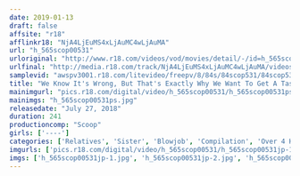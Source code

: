 ```yaml
---
date: 2019-01-13
draft: false
affsite: "r18"
afflinkr18: "NjA4LjEuMS4xLjAuMC4wLjAuMA"
url: "h_565scop00531"
urloriginal: "http://www.r18.com/videos/vod/movies/detail/-/id=h_565scop00531"
urlfinal: "http://media.r18.com/track/NjA4LjEuMS4xLjAuMC4wLjAuMA/videos/vod/movies/detail/-/id=h_565scop00531"
samplevid: "awspv3001.r18.com/litevideo/freepv/8/84s/84scop531/84scop531_dmb_w.mp4"
title: "We Know It's Wrong, But That's Exactly Why We Want To Get A Taste Of Forbidden Sexual Relations!! Sure, Maybe We're Related By Blood, But When You Strip A Woman Down, She's Just A Piece Of Pussy! When You See A Naked Lady, There's Only One Thing To Do!! Incest Greatest Hits Collection 4 Hour Special Part 2 2"
mainimgurl: "pics.r18.com/digital/video/h_565scop00531/h_565scop00531ps.jpg"
mainimgs: "h_565scop00531ps.jpg"
releasedate: "July 27, 2018"
duration: 241
productioncomp: "Scoop"
girls: ['----']
categories: ['Relatives', 'Sister', 'Blowjob', 'Compilation', 'Over 4 Hours', 'Hi-Def']
imgurls: ['pics.r18.com/digital/video/h_565scop00531/h_565scop00531jp-1.jpg', 'pics.r18.com/digital/video/h_565scop00531/h_565scop00531jp-2.jpg', 'pics.r18.com/digital/video/h_565scop00531/h_565scop00531jp-3.jpg', 'pics.r18.com/digital/video/h_565scop00531/h_565scop00531jp-4.jpg', 'pics.r18.com/digital/video/h_565scop00531/h_565scop00531jp-5.jpg', 'pics.r18.com/digital/video/h_565scop00531/h_565scop00531jp-6.jpg', 'pics.r18.com/digital/video/h_565scop00531/h_565scop00531jp-7.jpg', 'pics.r18.com/digital/video/h_565scop00531/h_565scop00531jp-8.jpg', 'pics.r18.com/digital/video/h_565scop00531/h_565scop00531jp-9.jpg', 'pics.r18.com/digital/video/h_565scop00531/h_565scop00531jp-10.jpg', 'pics.r18.com/digital/video/h_565scop00531/h_565scop00531jp-11.jpg', 'pics.r18.com/digital/video/h_565scop00531/h_565scop00531jp-12.jpg', 'pics.r18.com/digital/video/h_565scop00531/h_565scop00531jp-13.jpg', 'pics.r18.com/digital/video/h_565scop00531/h_565scop00531jp-14.jpg', 'pics.r18.com/digital/video/h_565scop00531/h_565scop00531jp-15.jpg', 'pics.r18.com/digital/video/h_565scop00531/h_565scop00531jp-16.jpg', 'pics.r18.com/digital/video/h_565scop00531/h_565scop00531jp-17.jpg', 'pics.r18.com/digital/video/h_565scop00531/h_565scop00531jp-18.jpg', 'pics.r18.com/digital/video/h_565scop00531/h_565scop00531jp-19.jpg', 'pics.r18.com/digital/video/h_565scop00531/h_565scop00531jp-20.jpg']
imgs: ['h_565scop00531jp-1.jpg', 'h_565scop00531jp-2.jpg', 'h_565scop00531jp-3.jpg', 'h_565scop00531jp-4.jpg', 'h_565scop00531jp-5.jpg', 'h_565scop00531jp-6.jpg', 'h_565scop00531jp-7.jpg', 'h_565scop00531jp-8.jpg', 'h_565scop00531jp-9.jpg', 'h_565scop00531jp-10.jpg', 'h_565scop00531jp-11.jpg', 'h_565scop00531jp-12.jpg', 'h_565scop00531jp-13.jpg', 'h_565scop00531jp-14.jpg', 'h_565scop00531jp-15.jpg', 'h_565scop00531jp-16.jpg', 'h_565scop00531jp-17.jpg', 'h_565scop00531jp-18.jpg', 'h_565scop00531jp-19.jpg', 'h_565scop00531jp-20.jpg']
---
```

